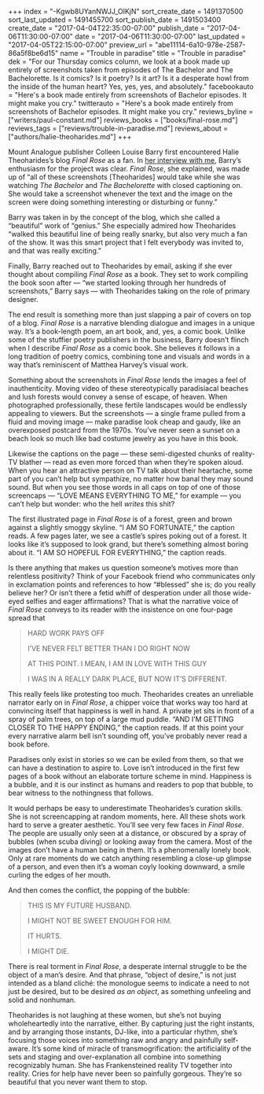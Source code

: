 +++
index = "-Kgwb8UYanNWJJ_OlKjN"
sort_create_date = 1491370500
sort_last_updated = 1491455700
sort_publish_date = 1491503400
create_date = "2017-04-04T22:35:00-07:00"
publish_date = "2017-04-06T11:30:00-07:00"
date = "2017-04-06T11:30:00-07:00"
last_updated = "2017-04-05T22:15:00-07:00"
preview_url = "abe11114-6a10-978e-2587-86a5f8be6d15"
name = "Trouble in paradise"
title = "Trouble in paradise"
dek = "For our Thursday comics column, we look at a book made up entirely of screenshots taken from episodes of The Bachelor and The Bachelorette. Is it comics? Is it poetry? Is it art? Is it a desperate howl from the inside of the human heart? Yes, yes, yes, and absolutely."
facebookauto = "Here's a book made entirely from screenshots of Bachelor episodes. It might make you cry."
twitterauto = "Here's a book made entirely from screenshots of Bachelor episodes. It might make you cry."
reviews_byline = ["writers/paul-constant.md"]
reviews_books = ["books/final-rose.md"]
reviews_tags = ["reviews/trouble-in-paradise.md"]
reviews_about = ["authors/halie-theoharides.md"]
+++

Mount Analogue publisher Colleen Louise Barry first encountered Halie Theoharides’s blog *Final Rose* as a fan. In [her interview with me](http://www.seattlereviewofbooks.com/notes/2017/04/03/for-colleen-louise-barry-mount-analogue-is-the-future-of-books/), Barry’s enthusiasm for the project was clear. *Final Rose*, she explained, was made up of “all of these screenshots [Theoharides] would take while she was watching *The Bachelor* and *The Bachelorette* with closed captioning on. She would take a screenshot whenever the text and the image on the screen were doing something interesting or disturbing or funny.”

Barry was taken in by the concept of the blog, which she called a “beautiful” work of “genius.”
She especially admired how Theoharides “walked this beautiful line of being really snarky, but also very much a fan of the show. It was this smart project that I felt everybody was invited to, and that was really exciting.”

Finally, Barry reached out to Theoharides by email, asking if she ever thought about compiling *Final Rose* as a book. They set to work compiling the book soon after — “we started looking through her hundreds of screenshots,” Barry says — with Theoharides taking on the role of primary designer. 

The end result is something more than just slapping a pair of covers on top of a blog. *Final Rose* is a narrative blending dialogue and images in a unique way. It’s a book-length poem, an art book, and, yes, a comic book. Unlike some of the stuffier poetry publishers in the business, Barry doesn’t flinch when I describe *Final Rose* as a comic book. She believes it follows in a long tradition of poetry comics, combining tone and visuals and words in a way that’s reminiscent of Matthea Harvey’s visual work.

Something about the screenshots in *Final Rose* lends the images a feel of inauthenticity. Moving video of these stereotypically paradisiacal beaches and lush forests would convey a sense of escape, of heaven. When photographed professionally, these fertile landscapes would be endlessly appealing to viewers. But the screenshots — a single frame pulled from a fluid and moving image — make paradise look cheap and gaudy, like an overexposed postcard from the 1970s. You’ve never seen a sunset on a beach look so much like bad costume jewelry as you have in this book.

Likewise the captions on the page — these semi-digested chunks of reality-TV blather — read as even more forced than when they’re spoken aloud. When you hear an attractive person on TV talk about their heartache, some part of you can’t help but sympathize, no matter how banal they may sound sound. But when you see those words in all caps on top of one of those screencaps — “LOVE MEANS EVERYTHING TO ME,” for example — you can’t help but wonder: who the hell *writes* this shit?

The first illustrated page in *Final Rose* is of a forest, green and brown against a slightly smoggy skyline. “I AM SO FORTUNATE,” the caption reads. A few pages later, we see a castle’s spires poking out of a forest. It looks like it’s supposed to look grand, but there’s something almost boring about it. “I AM SO HOPEFUL FOR EVERYTHING,” the caption reads.

Is there anything that makes us question someone’s motives more than relentless positivity? Think of your Facebook friend who communicates only in exclamation points and references to how “#blessed” she is; do you really believe her? Or isn’t there a fetid whiff of desperation under all those wide-eyed selfies and eager affirmations? That is what the narrative voice of *Final Rose* conveys to its reader with the insistence on one four-page spread that 

<blockquote><p>HARD WORK PAYS OFF</p>
<p>I’VE NEVER FELT BETTER THAN I DO RIGHT NOW</p>
<p>AT THIS POINT. I MEAN, I AM IN LOVE WITH THIS GUY</p>
<p>I WAS IN A REALLY DARK PLACE, BUT NOW IT’S DIFFERENT.</p></blockquote>

This really feels like protesting too much. Theoharides creates an unreliable narrator early on in *Final Rose*, a chipper voice that works way too hard at convincing itself that happiness is well in hand. A private jet sits in front of a spray of palm trees, on top of a large mud puddle. “AND I’M GETTING CLOSER TO THE HAPPY ENDING,” the caption reads. If at this point your every narrative alarm bell isn’t sounding off, you’ve probably never read a book before. 

Paradises only exist in stories so we can be exiled from them, so that we can have a destination to aspire to. Love isn’t introduced in the first few pages of a book without an elaborate torture scheme in mind. Happiness is a bubble, and it is our instinct as humans and readers to pop that bubble, to bear witness to the nothingness that follows.

It would perhaps be easy to underestimate Theoharides’s curation skills. She is not screencapping at random moments, here. All these shots work hard to serve a greater aesthetic. You’ll see very few faces in *Final Rose*. The people are usually only seen at a distance, or obscured by a spray of bubbles (when scuba diving) or looking away from the camera. Most of the images don’t have a human being in them. It’s a phenomenally lonely book. Only at rare moments do we catch anything resembling a close-up glimpse of a person, and even then it’s a woman coyly looking downward, a smile curling the edges of her mouth.

And then comes the conflict, the popping of the bubble:

<blockquote><p>THIS IS MY FUTURE HUSBAND.</p>
<p>I MIGHT NOT BE SWEET ENOUGH FOR HIM.</p>
<p>IT HURTS.</p>
<p>I MIGHT DIE.</p></blockquote>

There is real torment in *Final Rose*, a desperate internal struggle to be the object of a man’s desire. And that phrase, “object of desire,” is not just intended as a bland cliché: the monologue seems to indicate a need to not just be desired, but to be desired *as an object*, as something unfeeling and solid and nonhuman.

Theoharides is not laughing at these women, but she’s not buying wholeheartedly into the narrative, either. By capturing just the right instants, and by arranging those instants, DJ-like,  into a particular rhythm, she’s focusing those voices into something raw and angry and painfully self-aware. It’s some kind of miracle of transmogrification: the artificiality of the sets and staging and over-explanation all combine into something recognizably human. She has Frankensteined reality TV together into reality. Cries for help have never been so painfully gorgeous. They’re so beautiful that you never want them to stop.